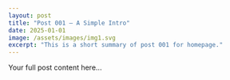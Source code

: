 ```yaml
---
layout: post
title: "Post 001 — A Simple Intro"
date: 2025-01-01
image: /assets/images/img1.svg
excerpt: "This is a short summary of post 001 for homepage."
---
```


Your full post content here...
